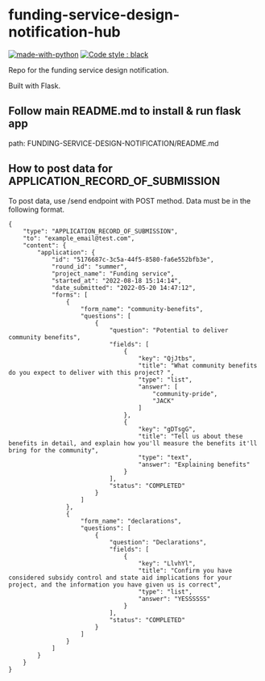 # funding-service-design-notification-hub

[![made-with-python](https://img.shields.io/badge/Made%20with-Python-1f425f.svg)](https://www.python.org/)
[![Code style : black](https://img.shields.io/badge/code%20style-black-000000.svg)](https://github.com/psf/black)

Repo for the funding service design notification.

Built with Flask.

## Follow main README.md to install & run flask app

path: FUNDING-SERVICE-DESIGN-NOTIFICATION/README.md

## How to post data for APPLICATION_RECORD_OF_SUBMISSION

To post data, use /send endpoint with POST method. Data must be in the following format.

    {
        "type": "APPLICATION_RECORD_OF_SUBMISSION",
        "to": "example_email@test.com",
        "content": {
            "application": {
                "id": "5176687c-3c5a-44f5-8580-fa6e552bfb3e",
                "round_id": "summer",
                "project_name": "Funding service",
                "started_at": "2022-08-18 15:14:14",
                "date_submitted": "2022-05-20 14:47:12",
                "forms": [
                    {
                        "form_name": "community-benefits",
                        "questions": [
                            {
                                "question": "Potential to deliver community benefits",
                                "fields": [
                                    {
                                        "key": "QjJtbs",
                                        "title": "What community benefits do you expect to deliver with this project? ",
                                        "type": "list",
                                        "answer": [
                                            "community-pride",
                                            "JACK"
                                        ]
                                    },
                                    {
                                        "key": "gDTsgG",
                                        "title": "Tell us about these benefits in detail, and explain how you'll measure the benefits it'll bring for the community",
                                        "type": "text",
                                        "answer": "Explaining benefits"
                                    }
                                ],
                                "status": "COMPLETED"
                            }
                        ]
                    },
                    {
                        "form_name": "declarations",
                        "questions": [
                            {
                                "question": "Declarations",
                                "fields": [
                                    {
                                        "key": "LlvhYl",
                                        "title": "Confirm you have considered subsidy control and state aid implications for your project, and the information you have given us is correct",
                                        "type": "list",
                                        "answer": "YESSSSSS"
                                    }
                                ],
                                "status": "COMPLETED"
                            }
                        ]
                    }
                ]
            }
        }
    }
